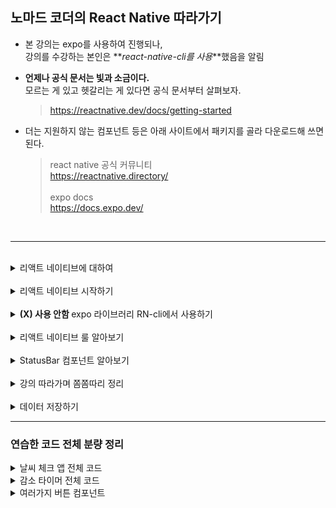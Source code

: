 ## 노마드 코더의 React Native 따라가기

- 본 강의는 expo를 사용하여 진행되나,  
   강의를 수강하는 본인은 **_react-native-cli를 사용_**했음을 알림

- **언제나 공식 문서는 빛과 소금이다.**  
   모르는 게 있고 헷갈리는 게 있다면 공식 문서부터 살펴보자.

  > <https://reactnative.dev/docs/getting-started>

- 더는 지원하지 않는 컴포넌트 등은 아래 사이트에서 패키지를 골라 다운로드해 쓰면 된다.
  > react native 공식 커뮤니티  
  > <https://reactnative.directory/>  
  > <br>
  > expo docs  
  > <https://docs.expo.dev/>

<br>

---

<br>

<details>
<summary>리액트 네이티브에 대하여</summary>

<br>

리액트와 리액트 네이티브는 사용하는 방식에서 닮은 점이 많기 때문에, 우선 그 차이점에 대해 확고히 해두는 것이 좋다.

<br>

**리액트 네이티브는 인터페이스**로, 개발자와 운영 체제 사이에 존재한다.  
만일 개발자가 리액트 네이티브를 활용해 코드를 작성하면 코드는 IOS 또는 JAVA 안드로이드 코드로 번역된다.

리액트 네이티브에는 브라우저가 존재하지 않기 때문에,  
만일 개발자가 버튼 컴포넌트를 만든다고 하면 리액트 네이티브는 IOS와 Android에 각각 버튼 생성을 요청하는 메세지를 보내게 된다.  
대신 bridge라는 게 존재한다.  
즉, 리액트 네이티브는 브릿지를 거쳐 사용자의 코드를 번역하는 번역기 역할을 한다.

<br>

이제 리액트 네이티브가 운영 체제와 어떻게 통신하는지를 좀 더 자세히 살펴보자.

<br>

![react native-운영체제 통신](./img/react_native_통신.png 'react native-운영체제 통신')

1. 위의 이미지에서 event는 사용자가 화면의 버튼을 누르는 것이라고 가정함
2. event는 네이티브 쪽(IOS, Android)에 기록됨.
3. 네이티브가 이벤트를 감지하면, 그에 관환 데이터를 수집하고 브릿지를 통해 메세지를 전달함. ex) 화면에 어느 곳에서 이벤트가 발생했는가?
4. 리액트 네이티브는 해당 정보를 바탕으로 json을 생성하여 자바스크립트로 메세지를 전달함
5. 자바스크립트. 즉, 개발자는 메세지를 받아 메소드를 실행하고 다시 네이티브로 메세지를 전달함

_추후 종이에 한 번 더 직접 그려보기_

<br>

**앱의 구조**

앱의 구조는 다음 그림과 같다.

![react native-앱 구조](./img/react_native_앱%20구조.png 'react native-앱 구조')

</details>

<br>

<details>
<summary>리액트 네이티브 시작하기</summary>

<br>

공식 사이트를 참고하여 진행.

- react-native-cli를 전역으로 설치했다가 에러 발생.  
   전역 설치한 것 삭제하고 재설치

- JDK 11 사용하다가 에러 발생.  
   공식에서 권장하는대로 JDK 17로 변경

- cmd에서 프로젝트 생성후 npx react-native run-android 명령어 실행 안됨.  
   공식에서 권장하는대로 npm start를 통해 메트로를 실행하여 해결

---

<br>

1. 프로젝트 생성하기

   - **_npx react-native@latest init [프로젝트명]_**

   이때, react native가 설치되어 있지 않을 경우 자동으로 설치하겠느냐는 문구가 뜸.

<br>

2. 에뮬레이터 실행
   - 안드로이드 스튜디오에서 미리 에뮬레이터 켜두기.  
     공식에서 권장하는 대로 안드로이드 티라미수(API 33) 사용.

<br>

3. 메트로 실행

   - 프로젝트 폴더 터미널에서  
     **_npm start_**  
     입력하여 메트로 실행.

   정상적으로 실행이 완료되면 IOS, Android 등 어느 환경으로 실행시킬지 선택지가 뜨기 때문에 개발자 환경에 따라 단축키 입력하기.

<br>

4. 환경 변수 지정하는 법

   - 프로젝트 폴더 터미널에서  
      **npm install react-native-config,**  
      **npm install react-native-dotenv,**  
      입력하여 라이브러리 다운로드

   - .env 파일 생성하여 환경 변수 추가

   - android > settings.gradle에 다음 내용 추가

   ```javascript
   include ':react-native-config'
   project(':react-native-config').projectDir = new File(rootProject.projectDir, '../node_modules/react-native-config/android')
   ```

   - android > app > build.gradle에 다음 내용 추가

   ```javascript
   apply from: project(':react-native-config').projectDir.getPath() + "/dotenv.gradle"
   ```

   - 사용할 때에는 다음과 같이 사용

   ```javascript
   import Config from 'react-native-config';
   ```

---

위의 과정은 react native-cli 환경에서 프로젝트를 생성 및 실행하는 경우로, expo를 사용할 경우 다른 참고 자료를 통해 진행해야 한다.  
사용할 만한 자료는 하단의 참조 링크를 확인.

> 벨로그 자료  
> <https://velog.io/@holidenty/React-Native-React-Native-%ED%94%84%EB%A1%9C%EC%A0%9D%ED%8A%B8-%EC%8B%9C%EC%9E%91%ED%95%98%EA%B8%B0>  
> <br>
> 노마드 코더 강의  
> <https://nomadcoders.co/react-native-for-beginners/lectures/3117>  
> <br>
> cli와 expo 차이점  
> <https://lasbe.tistory.com/171>

</details>

<br>

<details>
<summary><strong>(X) 사용 안함 </strong> expo 라이브러리 RN-cli에서 사용하기</summary>

<br>

**_이유 :_**  
~~추후 진행할 프로젝트를 위해 react native-cli 환경에서 강의를 따라가고 있으나,~~  
~~강의 자체는 expo로 진행이 되고 있어 자연스럽게 expo 라이브러리를 활용하고 있는 상태.~~  
~~강의를 좀 더 수월하게 따라가기 위해 expo 라이브러리를 가져와 사용하는 방법을 찾게 되었다.~~

~~아래의 참조 링크를 확인하자.~~

> ~~<https://adjh54.tistory.com/41>~~

=> 충돌이 심하게 나서 리액트 네이티브 커뮤니티 라이브러리 사용하기로 함

</details>

<br>

<details>
<summary>리액트 네이티브 룰 알아보기</summary>

<br>

- 리액트 네이티브는 웹이 아니기 때문에 HTML을 사용할 수 없다.  
   _ex) div..._  
   대신 View라는 게 있는데, 이건 컨테이너이고 대부분은 View를 사용하게 된다.  
   그리고 이 View는 항상 import해줘야 한다. (react-native에서 가져올 수 있다!)

- react native에 있는 모든 text는 text component에 들어가야 한다.  
   : 위와 마찬가지 이유로 span이나 p, h1, h2...가 없기 때문

- react native에서는 일부 style을 사용할 수 없다.  
   _ex) border..._  
   그리고
  ```javascript
  // 쉼표는 꼭 포함해주기. 빼니까 오류 떴다.
  const styles = StyleSheet.create({
     변수명 : {
        스타일 지정,
     },
  });
  ```
  StyleSheet.create({}) 라는 기능이 있는데,  
  개인적으로 스타일 시트를 분리할 수 있어서 좋아보인다.

<br>

🌿 추가적으로 StatusBar는 화면 상의 시간, 와이파이, 배터리 등을 나타내는 부분인데,  
이 컴포넌트는 상태바와 소통할 수 있는 방법이 되며 우리가 사용자에게 띄우고자 하는 화면 중간에 이 코드를 넣는다 하여 화면에 상태바가 랜더링되지는 않는다.  
예시는 다음과 같다.

```javascript
export default function App(): React.JSX.Element {
  return (
    <View style={styles.container}>
      <Text style={styles.text}>Hellooooooooooooo!!</Text>
      <StatusBar barStyle={'default'} />
    </View>
  );
}
```

</details>

<br>

<details>
<summary>StatusBar 컴포넌트 알아보기</summary>

<br>

expo에서 imort하는 StatusBar가 있고, react native에서 import하는 StatusBar 컴포넌트가 있다.  
두 가지는 이름이 동일한데 왜 한 곳에서 가져오지 않고 나뉘어져 있는 걸까?

그리고 왜 RN에는 Navigation이 없는 걸까?

<br>

공식 사이트를 들어가보면 아주 예전 버전에서는 보다 더 많은 컴포넌트를 지원하고 있었다.  
그러나 사용 가능한 컴포넌트를 전부 지원하는 건 유지 관리와 업데이트가 어렵다는 것을 깨닫게 되었고, 그 이후부터는 컴포넌트와 API를 간략화하기 시작했다.

대신, 이렇듯 간략화되어 더는 사용할 수 없는 컴포넌트에 대해서는 community packages중에서 골라 직접 다운로드해 사용하는 것으로 권장 사항을 변경하게 되었다.  
_(이것 또한 확장이라 볼 수 있을까?)_

<br>

좌우지간에 **React Native Directory**를 방문해보면 해당 커뮤니티에 여러 패키지가 업로드되어 있는 것을 볼 수 있다.

> <https://reactnative.directory/>

커뮤니티를 활용하는 것은 어떤 점에서 이로울까?  
그건 바로 옵션의 다양성에 있다.

기존에는 공식에서 제공해주는 것만 사용해야 했다면, 이제는 사용자들이 직접 옵션을 추가하고 좀 더 사용하기 간편하게 만든 패키지가 여럿 있기 때문에 자신에게 더 필요한 것을 골라 이용하면 된다는 장점이 생겼다고 볼 수 있다.

고르는 건 신중하게 하자.

그 외에 react native가 제공하고 있지도 않고, 커뮤니티에서도 찾기 힘든 부분이 있다면 expo를 사용하면 된다.  
그들은 독자적으로 컴포넌트와 api를 개발하고 있기 때문에 사용하기 편한 여러 기능들을 찾아볼 수 있다.  
심지어 무료!

<br>

자, 그럼 이제 다시 첫 의문으로 돌아가보자.

**_expo에서 imort하는 StatusBar가 있고, react native에서 import하는 StatusBar 컴포넌트가 있다.  
두 가지는 이름이 동일한데 왜 한 곳에서 가져오지 않고 나뉘어져 있는 걸까?_**

그 이유는 expo가 react native의 일부 컴포넌트와 api를 복제하고 개선했기 때문이다.  
따라서 두 곳에서 제공하는 StatusBar는 기본적으로 동일하나, api에 따라 약간의 차이가 발생함으로 본인이 알아서 필요에 따라 골라 쓰면 되겠다!

</details>

<br>

<details>
<summary>강의 따라가며 쫌쫌따리 정리</summary>

<br>

1. 기본적으로 모든 View 컴포넌트는 Flex Container이다.
   - 모바일에서 Flex Direction의 기본값은 Column이다.
   - 대부분의 경우 모바일 환경에서 개발자는 너비와 높이에 기반해 레이아웃을 만들지 않는다. Flex로 조절한다. (이건 플러터에서 해봤던 개념이다!)

<br>

2. 리액트 네이티브에서는 다양한 색상을 지원하기 위해 CSS에서 사용했던 색상의 이름이나, HEX 코드, 또는 RGB 값을 사용할 수 있다.  
   개인적으로는 HEX 코드가 더 편한 것 같다.

<br>

3. 리액트 네이티브에서는 웹처럼 자동 스크롤을 지원하지 않는다. 모든 것이 component로 되어 있기 떄문이다. (이것도 플러터에서 익혔던 개념이다.)
   - 스크롤을 사용하고 싶을 때에는?  
      ScrollView라는 컴포넌트를 활용하자.
   - 스크롤뷰 컴포넌트에서는 기본적으로 활용하는 style이 먹히지 않는다. 사용할 거라면 Container Style을 사용할 것.
     - 또한, 스크롤뷰는 Flex 요소를 필요로 하지 않는다.

</details>

<br>

<details>
<summary>데이터 저장하기</summary>

<br>

**1. React Native Async Storage사용하기**

> <https://github.com/react-native-async-storage/async-storage>

**_npm install @react-native-async-storage/async-storage_**  
위의 명령어 사용해서 설치.  
사용할 때에는 아래와 같이 쓴다.

```javascript
import AsyncStorage from '@react-native-async-storage/async-storage';

// 데이터 저장
const storeData = async () => {
  try {
    await AsyncStorage.setItem('@key', 'value');
    console.log('Data saved successfully');
  } catch (error) {
    console.error('Error saving data:', error);
  }
};

// 데이터 불러오기
const getData = async () => {
  try {
    const value = await AsyncStorage.getItem('@key');
    if (value !== null) {
      console.log('Data retrieved successfully:', value);
    } else {
      console.log('No data found');
    }
  } catch (error) {
    console.error('Error retrieving data:', error);
  }
};
```

---

**2. DB 사용하기**

</details>

<!-- <details>
<summary>리액트 네이티브 시작하기</summary>

<br>

</details> -->

---

### 연습한 코드 전체 분량 정리

<details>
<summary>날씨 체크 앱 전체 코드</summary>

<br>

```javascript
import React, {useEffect, useState} from 'react';
import {
  StyleSheet,
  View,
  Text,
  ScrollView,
  Dimensions,
  ActivityIndicator,
} from 'react-native';
import GetLocation from 'react-native-get-location';
import Geocoder from 'react-native-geocoding';
import Config from 'react-native-config';
import Icon from 'react-native-vector-icons/MaterialCommunityIcons';

const SCREEN_WIDTH = Dimensions.get('window').width;
const weatherApiKey = Config.WEATHER_API_KEY!;
Geocoder.init(Config.API_KEY as string);

const icons: any = {
  Clouds: 'weather-cloudy',
  Clear: 'weather-sunny',
  Rain: 'weather-pouring',
  Atmosphere: 'weather-windy-variant',
  Snow: 'weather-snowy',
  Drizzle: 'weather-rainy',
  Thunderstorm: 'weather-lightning-rainy',
};

export default function App(): React.JSX.Element {
  const [city, setCity] = useState('Loading...');
  const [days, setDays] = useState<
    {temp: any; dataTime: any; weather: any; description: any}[]
  >([]);
  const [loading, setLoading] = useState(true);

  const requestLocation = async () => {
    await GetLocation.getCurrentPosition({
      enableHighAccuracy: true,
      timeout: 60000,
      rationale: {
        title: 'Location permission',
        message: 'The app needs the permission to request your location.',
        buttonPositive: 'Ok',
      },
    })
      .then(async funLocation => {
        const {latitude, longitude} = funLocation;

        await Geocoder.from([latitude, longitude])
          .then(async json => {
            const addressComponent = json.results[0].address_components.find(
              component => component.types.includes('locality'),
            )?.long_name;

            const foundCity: string = addressComponent!;
            setCity(foundCity);

            const lat = latitude as unknown as string;
            const lon = longitude as unknown as string;
            const baseUrl = Config.WEATHER_API_URL!.replace('{lat}', lat)
              .replace('{lon}', lon)
              .replace('{API key}', weatherApiKey);

            const response = await fetch(`${baseUrl}`);
            const weatherJson = await response.json();
            const weatherList = weatherJson.list;

            const convertUnixTimestamp = (unixTimestamp: any) => {
              return new Date(unixTimestamp * 1000).toLocaleString('ko-KR', {
                timeZone: 'Asia/Seoul',
              });
            };

            // if (Array.isArray(weatherList)) {
            //   const daysArray = weatherList.map(day => ({
            //     temp: day.main.temp,
            //     dataTime: new Date(day.dt * 1000)
            //       .toLocaleDateString()
            //       .substring(0, 12),
            //     description: day.weather[0].description,
            //     weather: day.weather[0].main,
            //   }));
            if (Array.isArray(weatherList)) {
              const daysArray = weatherList.map(day => ({
                temp: day.main.temp,
                dataTime: convertUnixTimestamp(day.dt),
                description: day.weather[0].description,
                weather: day.weather[0].main,
              }));

              setDays(daysArray);
            }
          })
          .catch(error => console.warn(error));
      })
      .catch(error => {
        const {code, message} = error;
        console.warn(code, message);
        if (code === 'UNAUTHORIZED') {
          setLoading(false);
        }
      });
  };

  useEffect(() => {
    requestLocation();
  }, []);
  return (
    <View style={styles.container}>
      <View style={styles.city}>
        <Text style={styles.cityName}>{city}</Text>
      </View>
      <ScrollView
        horizontal
        pagingEnabled
        showsHorizontalScrollIndicator={false}
        contentContainerStyle={styles.weather}>
        {days.length === 0 ? (
          <View style={styles.day}>
            <ActivityIndicator
              color={'white'}
              size={'large'}
              style={{marginTop: 10}}
            />
          </View>
        ) : (
          days.map((day, index) => (
            <View style={styles.day} key={index}>
              <Text>{day.dataTime}</Text>
              <View style={styles.weatherIcon}>
                <Text style={styles.temp}>
                  {parseFloat(day.temp).toFixed(1)}°C
                </Text>
                <Icon name={icons[day.weather]} size={50} color={'white'} />
              </View>
              <Text style={styles.description}>{day.weather}</Text>
              <Text style={styles.tinyText}>{day.description}</Text>
            </View>
          ))
        )}
      </ScrollView>
    </View>
  );
}

const styles = StyleSheet.create({
  container: {
    flex: 1,
    backgroundColor: '#DE7E24',
  },
  city: {
    flex: 1,
    justifyContent: 'center',
    alignItems: 'center',
  },
  cityName: {
    fontSize: 40,
    fontWeight: '600',
    color: 'white',
  },
  weather: {},
  day: {
    width: SCREEN_WIDTH,
    alignItems: 'flex-start',
    paddingHorizontal: 20,
  },
  temp: {
    marginTop: 50,
    fontSize: 80,
    fontWeight: '500',
    color: 'white',
  },
  description: {
    marginTop: -10,
    marginLeft: 10,
    fontSize: 30,
    color: 'white',
  },
  tinyText: {
    fontSize: 20,
    color: 'white',
    marginLeft: 10,
  },
  weatherIcon: {
    flexDirection: 'row',
    alignItems: 'baseline',
    justifyContent: 'space-between',
    width: '100%',
  },
});
```

</details>

<details>
<summary>감소 타이머 전체 코드</summary>

스크롤 타입으로 시간 선택하는 타이머

<br>

```javascript
import React, {useEffect, useState} from 'react';
import {
  StyleSheet,
  View,
  Text,
  TouchableOpacity,
  ScrollView,
} from 'react-native';
import Icon from 'react-native-vector-icons/Fontisto';

export default function App(): React.JSX.Element {
  const [seconds, setSeconds] = useState(0);
  const [initialTime, setInitialTime] = useState(0);
  const [initialMTime, setInitialMTime] = useState(0);
  const [initialSTime, setInitialSTime] = useState(0);
  const [isActive, setIsActive] = useState(false);

  const minuteArray = Array.from({length: 60}, (_, index) => index);
  const secondArray = Array.from({length: 60}, (_, index) => index);

  useEffect(() => {
    var interval: any;

    if (isActive) {
      interval = setInterval(() => {
        if (seconds !== 0) {
          setSeconds(prevSeconds => prevSeconds - 1); // 증가가 아닌 감소
        } else {
          handleReset();
        }
      }, 1000);
    } else {
      clearInterval(interval);
    }

    return () => clearInterval(interval);
  }, [isActive, seconds]);

  const handleToggle = () => {
    setIsActive(!isActive);
  };

  const handleReset = () => {
    setSeconds(initialTime * 60);
    setIsActive(false);
  };

  const handleMinuteSelection = (selectedMinutes: number) => {
    setInitialMTime(selectedMinutes);
    setSeconds(selectedMinutes * 60);
  };

  const handleSecondSelection = (selectedSeconds: number) => {
    setInitialSTime(selectedSeconds);
    setSeconds(seconds + selectedSeconds);
  };

  const formattedTime = () => {
    const minutes = Math.floor(seconds / 60);
    const remainingSeconds = seconds % 60;
    return `${String(minutes).padStart(2, '0')}:${String(
      remainingSeconds,
    ).padStart(2, '0')}`;
  };

  return (
    <View style={styles.container}>
      <View style={styles.timeContainer}>
        <Text style={styles.timeStyle}>{formattedTime()}</Text>
      </View>
      <View style={styles.scrollContainer}>
        <View style={styles.scrollContainerFirstChild}>
          <ScrollView
            pagingEnabled={true}
            showsVerticalScrollIndicator={false}
            contentContainerStyle={styles.scrollContentContainer}
            indicatorStyle={'white'}>
            {minuteArray.map((minute, index) => (
              <TouchableOpacity
                style={styles.touchableOpacity}
                key={index}
                onPress={() => handleMinuteSelection(minute)}>
                <Text style={styles.scrollMinutes}>{minute}</Text>
              </TouchableOpacity>
            ))}
          </ScrollView>
          <ScrollView
            pagingEnabled={true}
            showsVerticalScrollIndicator={false}
            contentContainerStyle={styles.scrollContentContainer}
            indicatorStyle={'white'}>
            {secondArray.map((second, index) => (
              <TouchableOpacity
                style={styles.touchableOpacity}
                key={index}
                onPress={() => handleSecondSelection(second)}>
                <Text style={styles.scrollMinutes}>{second}</Text>
              </TouchableOpacity>
            ))}
          </ScrollView>
        </View>
      </View>
      <View style={styles.buttonContainer}>
        <TouchableOpacity onPress={handleToggle}>
          <Text style={styles.buttonStyle}>
            {isActive ? (
              <Icon name="pause" size={50} color={'white'} />
            ) : (
              <Icon name="play" size={50} color={'white'} />
            )}
          </Text>
        </TouchableOpacity>
        <TouchableOpacity onPress={handleReset}>
          <Text style={styles.buttonStyle}>
            <Icon name="stop" size={50} color={'white'} />
          </Text>
        </TouchableOpacity>
      </View>
    </View>
  );
}

const styles = StyleSheet.create({
  container: {
    flex: 1,
    backgroundColor: '#252321',
  },
  timeContainer: {
    flex: 2,
    justifyContent: 'center',
    alignItems: 'center',
  },
  buttonContainer: {
    flex: 1,
    flexDirection: 'row',
    justifyContent: 'space-around',
    alignItems: 'center',
  },
  timeStyle: {
    fontSize: 50,
    fontWeight: '400',
    color: 'white',
  },
  buttonStyle: {
    fontSize: 50,
    fontWeight: '400',
    color: 'white',
    paddingBottom: 100,
  },
  scrollMinutes: {
    height: 45,
    color: 'white',
    fontSize: 30,
    paddingHorizontal: 30,
  },
  scrollContentContainer: {
    flexDirection: 'column',
    alignItems: 'center',
  },
  scrollContainer: {
    flex: 1,
  },
  scrollContainerFirstChild: {
    flexDirection: 'row',
    height: 45,
  },
  touchableOpacity: {
    borderColor: 'white',
    borderLeftWidth: 1,
    borderRightWidth: 1,
  },
});
```

</details>

<details>
<summary>여러가지 버튼 컴포넌트</summary>

<br>

```javascript
// 버튼 컴포넌트 사용 예시
{
  <TouchableHighlight
    underlayColor="red"
    activeOpacity={1}
    onPress={() => console.log('pressd')}>
    <Text style={styles.btnText}>Travel</Text>
  </TouchableHighlight>;
}
{
  <TouchableWithoutFeedback onPress={() => console.log('pressd')}>
    <Text style={styles.btnText}>Travel</Text>
  </TouchableWithoutFeedback>;
}
{
  <Pressable onPress={() => console.log('pressd')}>
    <Text style={styles.btnText}>Travel</Text>
  </Pressable>;
}
```

</details>
